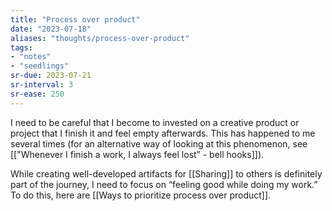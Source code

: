```yaml
---
title: "Process over product"
date: "2023-07-18"
aliases: "thoughts/process-over-product"
tags:
- "notes"
- "seedlings"
sr-due: 2023-07-21
sr-interval: 3
sr-ease: 250
---
```


I need to be careful that I become to invested on a creative product or project that I finish it and feel empty afterwards. This has happened to me several times (for an alternative way of looking at this phenomenon, see [["Whenever I finish a work, I always feel lost” - bell hooks]]).

While creating well-developed artifacts for [[Sharing]] to others is definitely part of the journey, I need to focus on “feeling good while doing my work.” To do this, here are [[Ways to prioritize process over product]].

